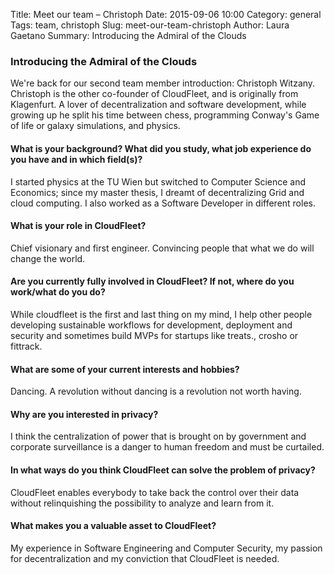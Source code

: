 Title: Meet our team – Christoph
Date: 2015-09-06 10:00
Category: general
Tags: team, christoph
Slug: meet-our-team-christoph
Author: Laura Gaetano
Summary: Introducing the Admiral of the Clouds

### Introducing the Admiral of the Clouds

We're back for our second team member introduction: Christoph Witzany. Christoph is the other co-founder of CloudFleet, and is originally from Klagenfurt. A lover of decentralization and software development, while growing up he split his time between chess, programming Conway's Game of life or galaxy simulations, and physics. 

#### What is your background? What did you study, what job experience do you have and in which field(s)?

I started physics at the TU Wien but switched to Computer Science and Economics; since my master thesis, I dreamt of decentralizing Grid and cloud computing. I also worked as a Software Developer in different roles.

#### What is your role in CloudFleet?
Chief visionary and first engineer. Convincing people that what we do will change the world.

#### Are you currently fully involved in CloudFleet? If not, where do you work/what do you do?  
While cloudfleet is the first and last thing on my mind, I help other people developing
sustainable workflows for development, deployment and security and sometimes build MVPs for startups like treats., crosho or fittrack.

#### What are some of your current interests and hobbies?
Dancing. A revolution without dancing is a revolution not worth having.

#### Why are you interested in privacy?
I think the centralization of power that is brought on by government and corporate surveillance is a danger to human freedom and must be curtailed.

#### In what ways do you think CloudFleet can solve the problem of privacy?
CloudFleet enables everybody to take back the control over their data without relinquishing the possibility to analyze and learn from it.

#### What makes you a valuable asset to CloudFleet?
My experience in Software Engineering and Computer Security, my passion for decentralization and my conviction that CloudFleet is needed.